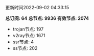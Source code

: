 更新时间2022-09-02 04:33:15

**总订阅: 64**
**总节点: 9936**
**有效节点: 2074**
- trojan节点: 197
- v2ray节点: 1671
- ssr节点: 4
- ss节点: 202
